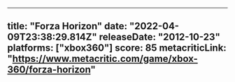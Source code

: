 
---
title: "Forza Horizon"
date: "2022-04-09T23:38:29.814Z"
releaseDate: "2012-10-23"
platforms: ["xbox360"]
score: 85
metacriticLink: "https://www.metacritic.com/game/xbox-360/forza-horizon"
---
